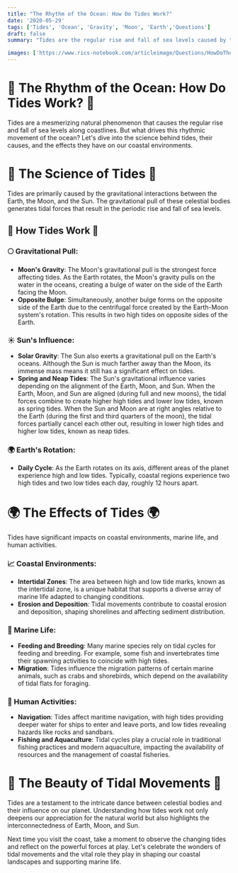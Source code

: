 ```yaml
---
title: "The Rhythm of the Ocean: How Do Tides Work?"
date: '2020-05-29'
tags: ['Tides', 'Ocean', 'Gravity', 'Moon', 'Earth','Questions']
draft: false
summary: "Tides are the regular rise and fall of sea levels caused by the gravitational interactions between the Earth, Moon, and Sun. In this blog post, we explore the science behind tides, their causes, and their effects on coastal environments."

images: ['https://www.rics-notebook.com/articleimage/Questions/HowDoTheTidesWork.png']
---
```


# 🌊 The Rhythm of the Ocean: How Do Tides Work? 🌊

Tides are a mesmerizing natural phenomenon that causes the regular rise and fall of sea levels along coastlines. But what drives this rhythmic movement of the ocean? Let's dive into the science behind tides, their causes, and the effects they have on our coastal environments.

# 🔬 The Science of Tides 🔬

Tides are primarily caused by the gravitational interactions between the Earth, the Moon, and the Sun. The gravitational pull of these celestial bodies generates tidal forces that result in the periodic rise and fall of sea levels.

## 🧠 How Tides Work 🧠

### 🌕 Gravitational Pull:
- **Moon's Gravity**: The Moon's gravitational pull is the strongest force affecting tides. As the Earth rotates, the Moon's gravity pulls on the water in the oceans, creating a bulge of water on the side of the Earth facing the Moon.
- **Opposite Bulge**: Simultaneously, another bulge forms on the opposite side of the Earth due to the centrifugal force created by the Earth-Moon system's rotation. This results in two high tides on opposite sides of the Earth.

### ☀️ Sun's Influence:
- **Solar Gravity**: The Sun also exerts a gravitational pull on the Earth's oceans. Although the Sun is much farther away than the Moon, its immense mass means it still has a significant effect on tides.
- **Spring and Neap Tides**: The Sun's gravitational influence varies depending on the alignment of the Earth, Moon, and Sun. When the Earth, Moon, and Sun are aligned (during full and new moons), the tidal forces combine to create higher high tides and lower low tides, known as spring tides. When the Sun and Moon are at right angles relative to the Earth (during the first and third quarters of the moon), the tidal forces partially cancel each other out, resulting in lower high tides and higher low tides, known as neap tides.

### 🌍 Earth's Rotation:
- **Daily Cycle**: As the Earth rotates on its axis, different areas of the planet experience high and low tides. Typically, coastal regions experience two high tides and two low tides each day, roughly 12 hours apart.

# 🌍 The Effects of Tides 🌍

Tides have significant impacts on coastal environments, marine life, and human activities.

### 📈 Coastal Environments:
- **Intertidal Zones**: The area between high and low tide marks, known as the intertidal zone, is a unique habitat that supports a diverse array of marine life adapted to changing conditions.
- **Erosion and Deposition**: Tidal movements contribute to coastal erosion and deposition, shaping shorelines and affecting sediment distribution.

### 🐠 Marine Life:
- **Feeding and Breeding**: Many marine species rely on tidal cycles for feeding and breeding. For example, some fish and invertebrates time their spawning activities to coincide with high tides.
- **Migration**: Tides influence the migration patterns of certain marine animals, such as crabs and shorebirds, which depend on the availability of tidal flats for foraging.

### 🚢 Human Activities:
- **Navigation**: Tides affect maritime navigation, with high tides providing deeper water for ships to enter and leave ports, and low tides revealing hazards like rocks and sandbars.
- **Fishing and Aquaculture**: Tidal cycles play a crucial role in traditional fishing practices and modern aquaculture, impacting the availability of resources and the management of coastal fisheries.

# 🌟 The Beauty of Tidal Movements 🌟

Tides are a testament to the intricate dance between celestial bodies and their influence on our planet. Understanding how tides work not only deepens our appreciation for the natural world but also highlights the interconnectedness of Earth, Moon, and Sun.

Next time you visit the coast, take a moment to observe the changing tides and reflect on the powerful forces at play. Let's celebrate the wonders of tidal movements and the vital role they play in shaping our coastal landscapes and supporting marine life.
